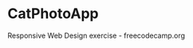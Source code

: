# CatPhotoApp
Responsive Web Design exercise - freecodecamp.org

<a href="https://www.freecatphotoapp.com/">
<img ![image](https://user-images.githubusercontent.com/54859866/202546740-d7e0d3ba-f9bb-41d9-9f5b-c5f78304f9d3.png)>
</a>
